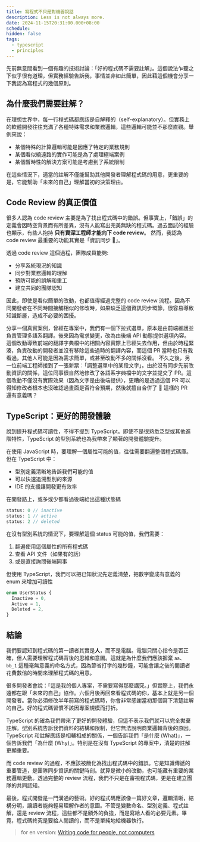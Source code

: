 ```yaml
---
title: 寫程式不只是對機器說話
description: Less is not always more.
date: 2024-11-15T20:31:00.000+08:00
schedule:
hidden: false
tags:
  - typescript
  - principles
---
```


先前無意間看到一個有趣的技術討論：「好的程式碼不需要註解」。這個說法乍聽之下似乎很有道理，但實務經驗告訴我，事情並非如此簡單，因此藉這個機會分享一下我認為寫程式的幾個原則。

## 為什麼我們需要註解？

在理想世界中，每一行程式碼都應該是自解釋的（self-explanatory）。但實務上的軟體開發往往充滿了各種特殊需求和業務邏輯，這些邏輯可能並不那麼直觀。舉例來說：

- 某個特殊的計算邏輯可能是因應了特定的業務規則
- 某個看似繞遠路的實作可能是為了處理極端案例
- 某個暫時性的解決方案可能是考慮到了系統限制

在這些情況下，適當的註解不僅能幫助其他開發者理解程式碼的用意，更重要的是，它能幫助「未來的自己」理解當初的決策理由。

## Code Review 的真正價值

很多人認為 code review 主要是為了找出程式碼中的錯誤。但事實上，「錯誤」的定義會因時空背景而有所差異，沒有人能寫出完美無缺的程式碼。過去面試的經驗也顯示，有些人抱持 **只有資深工程師才能向下 code review**。
然而，我認為 code review 最重要的功能其實是「資訊同步 🔁」。

透過 code review 這個過程，團隊成員能夠:

- 分享系統現況的知識
- 同步對業務邏輯的理解
- 預防可能的誤解和重工
- 建立共同的團隊認知

因此，即使是看似簡單的改動，也都值得經過完整的 code review 流程。因為不同開發者在不同時間接觸相似的修改時，如果缺乏這個資訊同步環節，很容易導致知識斷層，造成不必要的困擾。

分享一個真實案例，曾經在專案中，我們有一個下拉式選單，原本是由前端維護並負責管理多語系翻譯。後來因為需求變更，改為由後端 API 動態提供選項內容。這個改動導致前端的翻譯字典檔中的相關內容實際上已經失去作用，但由於時程緊湊，負責改動的開發者並沒有移除這些過時的翻譯內容，而這個 PR 當時也只有我看過，其他人可能是因為需求簡單，或甚至改動不多的關係沒看。
不久之後，另一位前端工程師接到了一張新票：「調整選單中的某段文字」。由於沒有同步先前改動資訊的關係，這位同事很自然地修改了各語系字典檔中的文字並提交了 PR。這個改動不僅沒有實際效果（因為文字是由後端提供），更糟的是透過這個 PR 可以得知修改者根本也沒確認過畫面是否符合預期，然後就擅自合併了 🤯 這樣的 PR 還有意義嗎？

## TypeScript：更好的開發體驗

說到提升程式碼可讀性，不得不提到 TypeScript。即使不是很熟悉泛型或其他進階特性，TypeScript 的型別系統也為我帶來了顯著的開發體驗提升。

在使用 JavaScript 時，要理解一個屬性可能的值，往往需要翻遍整個程式碼庫。但在 TypeScript 中：

- 型別定義清晰地告訴我們可能的值
- 可以快速追溯型別的來源
- IDE 的支援讓開發更有效率

在開發路上，或多或少都看過後端給出這種狀態碼

```jsx
status: 0 // inactive
status: 1 // active
status: 2 // deleted
```

在沒有型別系統的情況下，要理解這個 status 可能的值，我們需要：

1. 翻遍使用這個屬性的所有程式碼
2. 查看 API 文件（如果有的話）
3. 或是直接詢問後端同事

但使用 TypeScript，我們可以把已知狀況先定義清楚，把數字變成有意義的 enum 來增加可讀性

```jsx
enum UserStatus {
  Inactive = 0,
  Active = 1,
  Deleted = 2,
}
```

## 結論

我們要認知到程式碼的第一讀者其實是**人**，而不是電腦。電腦只關心指令是否正確，但人需要理解程式碼背後的思維和意圖。這就是為什麼我們應該摒棄 `aa`、`bb_1` 這種毫無意義的命名方式，因為節省打字的幾秒鐘，可能會讓之後的閱讀者花費數倍的時間來理解程式碼的用意。

很多開發者會說：「這是我的個人專案，不需要寫得那麼講究。」但實際上，我們永遠都在跟「未來的自己」協作。六個月後再回來看程式碼的你，基本上就是另一個開發者。當你必須修改半年前寫的程式碼時，你會非常感謝當初那個寫下清楚註解的自己。好的程式碼習慣不該因專案規模而打折。

TypeScript 的確為我們帶來了更好的開發體驗，但這不表示我們就可以完全拋棄註解。型別系統告訴我們資料的結構和限制，但它無法說明商業邏輯背後的原因。TypeScript 和註解應該是相輔相成的關係，一個告訴我們「是什麼 (What)」，一個告訴我們「為什麼 (Why)」。特別是在沒有 TypeScript 的專案中，清楚的註解更顯重要。

而 code review 的過程，不應該被簡化為找出程式碼中的錯誤。它是知識傳遞的重要管道，是團隊同步資訊的關鍵時刻。就算是微小的改動，也可能藏有重要的業務邏輯更動。透過完整的 review 流程，我們不只是在審視程式碼，更是在建立團隊的共同認知。

最後，程式開發是一門溝通的藝術。好的程式碼應該像一篇好文章，邏輯清晰，結構分明，讓讀者能夠輕易理解作者的意圖。不管是變數命名、型別定義、程式註解，還是 review 流程，這些都不是額外的負擔，而是寫給人看的必要元素。畢竟，程式碼終究是要給人閱讀的，而不是單純地給機器執行。

> for en version: <a href="/thoughts/coding-for-people-en">Writing code for people, not computers</a>

